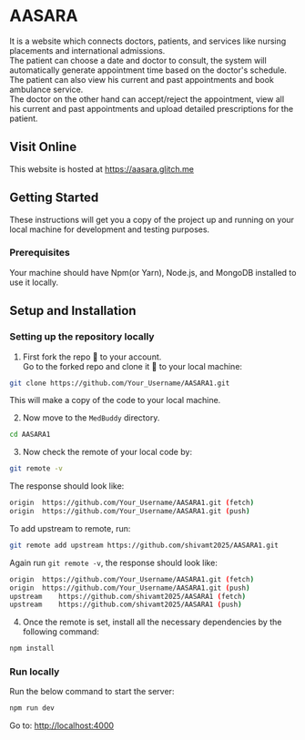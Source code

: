 # AASARA

It is a website which connects doctors, patients, and services like nursing placements and international admissions. <br/>
The patient can choose a date and doctor to consult, the system will automatically generate appointment time based on the doctor's schedule. The patient can also view his current and past appointments and book ambulance service. <br/>
The doctor on the other hand can accept/reject the appointment, view all his current and past appointments and upload detailed prescriptions for the patient.<br/>

## Visit Online

This website is hosted at [https://aasara.glitch.me ](https://aasara.glitch.me )

## Getting Started

These instructions will get you a copy of the project up and running on your local machine for development and testing purposes.

### Prerequisites

Your machine should have Npm(or Yarn), Node.js, and MongoDB installed to use it locally.

## Setup and Installation

### Setting up the repository locally

1. First fork the repo :fork_and_knife: to your account.  
   Go to the forked repo and clone it :busts_in_silhouette: to your local machine:

```sh
git clone https://github.com/Your_Username/AASARA1.git
```

This will make a copy of the code to your local machine.

2. Now move to the `MedBuddy` directory.

```sh
cd AASARA1
```

3. Now check the remote of your local code by:

```sh
git remote -v
```

The response should look like:

```sh
origin	https://github.com/Your_Username/AASARA1.git (fetch)
origin	https://github.com/Your_Username/AASARA1.git (push)
```

To add upstream to remote, run:

```sh
git remote add upstream https://github.com/shivamt2025/AASARA1.git
```

Again run `git remote -v`, the response should look like:

```sh
origin	https://github.com/Your_Username/AASARA1.git (fetch)
origin	https://github.com/Your_Username/AASARA1.git (push)
upstream	https://github.com/shivamt2025/AASARA1 (fetch)
upstream	https://github.com/shivamt2025/AASARA1 (push)
```

4. Once the remote is set, install all the necessary dependencies by the following command:

```sh
npm install
```
### Run locally

Run the below command to start the server:

```sh
npm run dev
```
Go to: [http://localhost:4000](http://localhost:4000)

